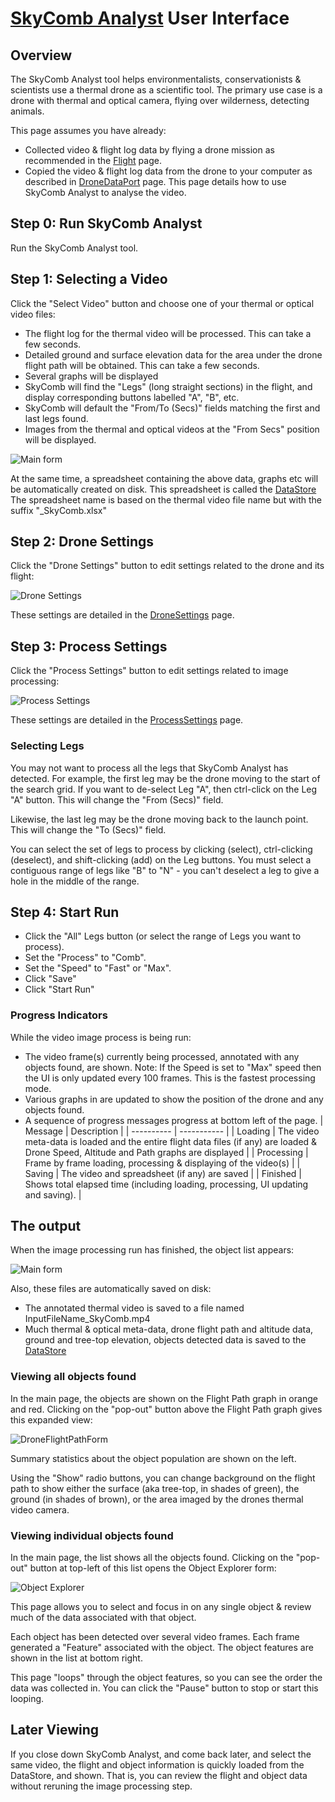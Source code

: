 # [SkyComb Analyst](https://github.com/PhilipQuirke/SkyCombAnalystHelp/blob/main/README.md) User Interface


## Overview
The SkyComb Analyst tool helps environmentalists, conservationists & scientists use a thermal drone as a scientific tool.
The primary use case is a drone with thermal and optical camera, flying over wilderness, detecting animals. 

This page assumes you have already:
- Collected video & flight log data by flying a drone mission as recommended in the [Flight](./Flight.md) page. 
- Copied the video & flight log data from the drone to your computer as described in [DroneDataPort](./DroneDataPort.md) page. 
This page details how to use SkyComb Analyst to analyse the video.


## Step 0: Run SkyComb Analyst
Run the SkyComb Analyst tool. 


## Step 1: Selecting a Video
Click the "Select Video" button and choose one of your thermal or optical video files:
- The flight log for the thermal video will be processed. This can take a few seconds. 
- Detailed ground and surface elevation data for the area under the drone flight path will be obtained. This can take a few seconds.  
- Several graphs will be displayed
- SkyComb will find the "Legs" (long straight sections) in the flight, and display corresponding buttons labelled "A", "B", etc. 
- SkyComb will default the "From/To (Secs)" fields matching the first and last legs found.
- Images from the thermal and optical videos at the "From Secs" position will be displayed.

![Main form](./Static/UIExamplePostLoad.png?raw=true "Main form")

At the same time, a spreadsheet containing the above data, graphs etc will be automatically created on disk. 
This spreadsheet is called the [DataStore](./DataStore.md)
The spreadsheet name is based on the thermal video file name but with the suffix "_SkyComb.xlsx"


## Step 2: Drone Settings
Click the "Drone Settings" button to edit settings related to the drone and its flight:

![Drone Settings](./Static/DroneSettings.png?raw=true "Drone Settings")

These settings are detailed in the [DroneSettings](./DroneSettings.md) page. 


## Step 3: Process Settings
Click the "Process Settings" button to edit settings related to image processing:

![Process Settings](./Static/ProcessSettings.png?raw=true "Process Settings")

These settings are detailed in the [ProcessSettings](./ProcessSettings.md) page. 


### Selecting Legs
You may not want to process all the legs that SkyComb Analyst has detected. 
For example, the first leg may be the drone moving to the start of the search grid. 
If you want to de-select Leg "A", then ctrl-click on the Leg "A" button. 
This will change the "From (Secs)" field. 
 
Likewise, the last leg may be the drone moving back to the launch point.  
This will change the "To (Secs)" field. 

You can select the set of legs to process by clicking (select), ctrl-clicking (deselect), and shift-clicking (add) on the Leg buttons.
You must select a contiguous range of legs like "B" to "N" - you can't deselect a leg to give a hole in the middle of the range.  


## Step 4: Start Run
- Click the "All" Legs button (or select the range of Legs you want to process).
- Set the "Process" to "Comb". 
- Set the "Speed" to "Fast" or "Max". 
- Click "Save"
- Click "Start Run"


### Progress Indicators
While the video image process is being run:
- The video frame(s) currently being processed, annotated with any objects found, are shown. Note: If the Speed is set to "Max" speed then the UI is only updated every 100 frames. This is the fastest processing mode.
- Various graphs in are updated to show the position of the drone and any objects found.
- A sequence of progress messages progress at bottom left of the page.
| Message    | Description |
| ---------- | ----------- |
| Loading    | The video meta-data is loaded and the entire flight data files (if any) are loaded & Drone Speed, Altitude and Path graphs are displayed |
| Processing | Frame by frame loading, processing & displaying of the video(s) |
| Saving     | The video and spreadsheet (if any) are saved |
| Finished   | Shows total elapsed time (including loading, processing, UI updating and saving). |


## The output
When the image processing run has finished, the object list appears:

![Main form](./Static/UIExample.png?raw=true "Main form")

Also, these files are automatically saved on disk:
- The annotated thermal video is saved to a file named InputFileName_SkyComb.mp4
- Much thermal & optical meta-data, drone flight path and altitude data, ground and tree-top elevation, objects detected data is saved to the [DataStore](./DataStore.md)


### Viewing all objects found
In the main page, the objects are shown on the Flight Path graph in orange and red. 
Clicking on the "pop-out" button above the Flight Path graph gives this expanded view:

![DroneFlightPathForm](./Static/DroneFlightPathForm.png?raw=true "Drone Flight Path Form")

Summary statistics about the object population are shown on the left.

Using the "Show" radio buttons, you can change background on the flight path to show either the surface (aka tree-top, in shades of green), the ground (in shades of brown), or the area imaged by the drones thermal video camera.   


### Viewing individual objects found
In the main page, the list shows all the objects found.
Clicking on the "pop-out" button at top-left of this list opens the Object Explorer form:

![Object Explorer](./Static/ObjectExplorer.png?raw=true "Object Explorer")

This page allows you to select and focus in on any single object & review much of the data associated with that object.

Each object has been detected over several video frames. Each frame generated a "Feature" associated with the object. 
The object features are shown in the list at bottom right.

This page "loops" through the object features, so you can see the order the data was collected in. 
You can click the "Pause" button to stop or start this looping.


## Later Viewing
If you close down SkyComb Analyst, and come back later, and select the same video, the flight and object information is quickly loaded from the DataStore, and shown.
That is, you can review the flight and object data without reruning the image processing step.
